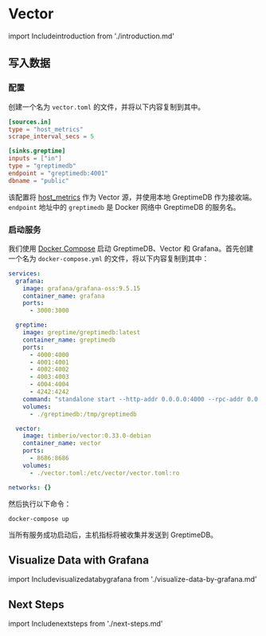 # Vector

import Includeintroduction from './introduction.md' 

<Includeintroduction/>

## 写入数据

### 配置

创建一个名为 `vector.toml` 的文件，并将以下内容复制到其中。

```toml
[sources.in]
type = "host_metrics"
scrape_interval_secs = 5

[sinks.greptime]
inputs = ["in"]
type = "greptimedb"
endpoint = "greptimedb:4001"
dbname = "public"
```

该配置将 [host_metrics](https://vector.dev/docs/reference/configuration/sources/host_metrics/) 作为 Vector 源，并使用本地 GreptimeDB 作为接收端。`endpoint` 地址中的 `greptimedb` 是 Docker 网络中 GreptimeDB 的服务名。

### 启动服务

我们使用 [Docker Compose](https://docs.docker.com/compose/) 启动 GreptimeDB、Vector 和 Grafana。首先创建一个名为 `docker-compose.yml` 的文件，将以下内容复制到其中：

```yaml
services:
  grafana:
    image: grafana/grafana-oss:9.5.15
    container_name: grafana
    ports:
      - 3000:3000

  greptime:
    image: greptime/greptimedb:latest
    container_name: greptimedb
    ports:
      - 4000:4000
      - 4001:4001
      - 4002:4002
      - 4003:4003
      - 4004:4004
      - 4242:4242
    command: "standalone start --http-addr 0.0.0.0:4000 --rpc-addr 0.0.0.0:4001 --mysql-addr 0.0.0.0:4002 --postgres-addr 0.0.0.0:4003 --opentsdb-addr 0.0.0.0:4242"
    volumes:
      - ./greptimedb:/tmp/greptimedb

  vector:
    image: timberio/vector:0.33.0-debian
    container_name: vector
    ports:
      - 8686:8686
    volumes:
      - ./vector.toml:/etc/vector/vector.toml:ro

networks: {}
```

然后执行以下命令：

```shell
docker-compose up
```

当所有服务成功启动后，主机指标将被收集并发送到 GreptimeDB。

## Visualize Data with Grafana

import Includevisualizedatabygrafana from './visualize-data-by-grafana.md' 

<Includevisualizedatabygrafana/>

## Next Steps

import Includenextsteps from './next-steps.md' 

<Includenextsteps/>
